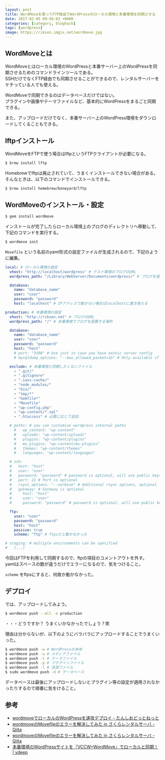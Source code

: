```yaml
---
layout: post
title: WordMoveを使ってFTP経由でWordPressのローカル環境と本番環境を同期させる
date: 2017-02-05 09:56:03 +0800
categories: [category, bloghack]
tags: [wordpress]
image: https://rikson.imgix.net/wordmove.jpg
---
```

## WordMoveとは

WordMoveとはローカル環境のWordPressと本番サーバー上のWordPressを同期させるためのコマンドラインツールである。  
SSHだけでなくFTP経由でも同期させることができるので、レンタルサーバーをケチっている人でも使える。

WordMoveで同期できるのはデータベースだけではない。  
プラグインや画像やテーマファイルなど、基本的にWordPressをまるごと同期できる。

また、アップロードだけでなく、本番サーバー上のWordPress環境をダウンロードしてくることもできる。

## lftpインストール

WordMoveをFTPで使う場合はlftpというFTPクライアントが必要になる。

```bash
$ brew install lftp
```

Homebrewでlftpは廃止されていて、うまくインストールできない場合がある。  
そんなときは、以下のコマンドでインストールできる。

```bash
$ brew install homebrew/boneyard/lftp
```

## WordMoveのインストール・設定

```bash
$ gem install wordmove
```

インストールが完了したらローカル環境上のブログのディレクトリへ移動して、下記のコマンドを実行する。

```bash
$ wordmove init
```

`Movefile` という名前のyaml形式の設定ファイルが生成されるので、下記のように編集。

```yaml
local: # ローカル環境の設定
  vhost: "http://localhost/wordpress" # テスト環境のブログのURL
  wordpress_path: "/Library/WebServer/Documents/wordpress/" # ブログを設置している場所

  database:
    name: "database_name"
    user: "user"
    password: "password"
    host: "localhost" # IPアドレスで動かない場合はlocalhostに書き換える

production: # 本番環境の設定
  vhost: "http://rikson.net" # ブログのURL
  wordpress_path: "/" # 本番環境でブログを設置する場所

  database:
    name: "database_name"
    user: "user"
    password: "password"
    host: "host"
    # port: "3308" # Use just in case you have exotic server config
    # mysqldump_options: "--max_allowed_packet=1G" # Only available if using SSH

  exclude: # 本番環境と同期したくないファイル
    - ".git/"
    - ".gitignore"
    - ".sass-cache/"
    - "node_modules/"
    - "bin/"
    - "tmp/*"
    - "Gemfile*"
    - "Movefile"
    - "wp-config.php"
    - "wp-content/*.sql"
    - ".htaccess" # 必要に応じて追加

  # paths: # you can customize wordpress internal paths
    #   wp_content: "wp-content"
    #   uploads: "wp-content/uploads"
    #   plugins: "wp-content/plugins"
    #   mu_plugins: "wp-content/mu-plugins"
    #   themes: "wp-content/themes"
    #   languages: "wp-content/languages"

  # ssh:
  #   host: "host"
  #   user: "user"
  #   password: "password" # password is optional, will use public keys if available.
  #   port: 22 # Port is optional
  #   rsync_options: "--verbose" # Additional rsync options, optional
  #   gateway: # Gateway is optional
  #     host: "host"
  #     user: "user"
  #     password: "password" # password is optional, will use public keys if available.

  ftp:
    user: "user"
    password: "password"
    host: "host"
    passive: true
    scheme: "ftp" # ftpsだと動かなかった

# staging: # multiple environments can be specified
#   [...]
```

今回はFTPを利用して同期するので、ftpの項目のコメントアウトを外す。  
yamlはスペースの数が違うだけでエラーになるので、気をつけること。

`scheme` をftpsにすると、何故か動かなかった。

## デプロイ

では、アップロードしてみよう。

```bash
$ wordmove push --all -e production
```

・・・どうですか？
うまくいかなかったでしょう？笑

理由は分からないが、以下のようにバラバラにアップロードすることでうまくいった。

```bash
$ wordmove push -w # WordPressの本体
$ wordmove push -u # メディアファイル
$ wordmove push -t # テーマファイル
$ wordmove push -p # プラグインファイル
$ wordmove push -l # 言語ファイル
$ sudo wordmove push -d # データベース
```


データベースは最後にアップロードしないとプラグイン等の設定が適用されなかったりするので順番に気をけること。

## 参考

- [wordmoveでローカルのWordPressを速攻デプロイ - たんしおどっとねっと](http://tanshio.net/wordmove/)
- [wordmoveのMovefileのエラーを解決してみた in さくらレンタルサーバ - Qiita](http://qiita.com/hiro93n/items/7a23cac716db0a863203)
- [wordmoveのMovefileのエラーを解決してみた in さくらレンタルサーバ - Qiita](http://qiita.com/hiro93n/items/7a23cac716db0a863203)
- [本番環境のWordPressサイトを『VCCW+WordMove』でローカルと同期！ \| vdeep](http://vdeep.net/vccw-wordmove)


